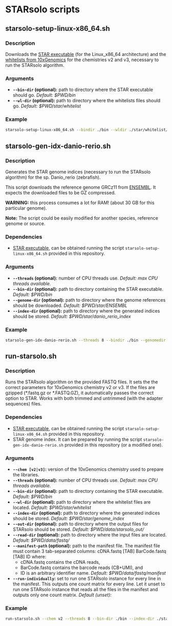 # STARsolo scripts

## starsolo-setup-linux-x86_64.sh

### Description

  Downloads the [STAR executable](https://github.com/alexdobin/STAR/)
  (for the Linux_x86_64 architecture)
  and the [whitelists from 10xGenomics](https://kb.10xgenomics.com/hc/en-us/articles/115004506263-What-is-a-barcode-whitelist-)
  for the chemistries v2 and v3,
  necessary to run the STARsolo algorithm.

### Arguments

- **`--bin-dir` (optional):**
  path to directory where the STAR executable should go.
  *Default: $PWD/bin*
- **`--wl-dir` (optional):**
  path to directory where the whitelists files should go.
  *Default: $PWD/star/whitelist*

### Example

```bash
starsolo-setup-linux-x86_64.sh --bindir ./bin --wldir ./star/whitelist/
```

## starsolo-gen-idx-danio-rerio.sh

### Description

  Generates the STAR genome indices
  (necessary to run the STARsolo algorithm)
  for the sp. Danio_rerio (zebrafish).

  This script downloads the reference genome GRCz11 from
  [ENSEMBL](https://www.ensembl.org/Danio_rerio/Info/Index).
  It expects the downloaded files to be GZ compressed.

  **WARNING:** this process consumes a lot for RAM!
  (about 30 GB for this particular genome).

  **Note:** The script could be easily modified
  for another species, reference genome or source.

### Dependencies

- [STAR executable](https://github.com/alexdobin/STAR),
  can be obtained running the script `starsolo-setup-linux-x86_64.sh`
  provided in this repository.

### Arguments

- **`--threads` (optional):**
  number of CPU threads use.
  *Default: max CPU threads available.*
- **`--bin-dir` (optional):**
  path to directory containing the STAR executable.
  *Default: $PWD/bin*
- **`--genome-dir` (optional):**
  path to directory where the genome references should be downloaded.
  *Default: $PWD/star/ENSEMBL*
- **`--index-dir` (optional):**
  path to directory where the generated indices should be stored.
  *Default: $PWD/star/danio_rerio_index*

### Example

```bash
starsolo-gen-idx-danio-rerio.sh --threads 8 --bindir ./bin --genomedir ./star/ENSEMBL --indexdir ./star/danio_rerio_index
```

## run-starsolo.sh

### Description

  Runs the STARsolo algorithm on the provided FASTQ files.
  It sets the the correct parameters for 10xGenomics chemistry v2 or v3.
  If the files are gzipped (\*.fastq.gz or \*.FASTQ.GZ),
  it automatically passes the correct option to STAR.
  Works with both trimmed and untrimmed (with the adapter sequences) files.

### Dependencies

- [STAR executable](https://github.com/alexdobin/STAR),
  can be obtained running the script `starsolo-setup-linux-x86_64.sh`
  provided in this repository.
- STAR genome index.
  It can be prepared by running the script `starsolo-gen-idx-danio-rerio.sh`
  provided in this repository
  (or a modified one).

### Arguments

- **`--chem [v2|v3]`:**
  version of the 10xGenomics chemistry used to prepare the libraries.
- **`--threads` (optional):**
  number of CPU threads use.
  *Default: max CPU threads available.*
- **`--bin-dir` (optional):**
  path to directory containing the STAR executable.
  *Default: $PWD/bin*
- **`--wl-dir` (optional):**
  path to directory where the whitelist files are located.
  *Default: $PWD/star/whitelist*
- **`--index-dir` (optional):**
  path to directory where the generated indices should be stored.
  *Default: $PWD/star/genome_index*
- **`--out-dir` (optional):**
  path to directory where the output files for STARsolo should be stored.
  *Default: $PWD/data/starsolo_out/*
- **`--read-dir` (optional):**
  path to directory where the input files are located.
  *Default: $PWD/data/fastq/*
- **`--manifest-path` (optional):**
  path to the manifest file.
  The manifest file must contain 3 tab-separated columns:
  cDNA.fastq [TAB] BarCode.fastq [TAB] ID
  where:
  - cDNA.fastq contains the cDNA reads,
  - BarCode.fastq contains the barcode reads (CB+UMI), and
  - ID is an arbitrary identifier name.
  *Default: $PWD/data/fastq/manifest*
- **`--run-individually`:**
  set to run one STARsolo instance for every line in the manifest.
  This outputs one count matrix for every line.
  Let it unset to run one STARsolo instance
  that reads all the files in the manifest
  and outputs only one count matrix.
  *Default (unset):*

### Example

```bash
run-starsolo.sh --chem v2 --threads 8 --bin-dir ./bin --index-dir ./star/danio_rerio_index --out-dir ./data/starsolo_out/ --read-dir ./data/fastq/ --manifest-path ./data/fastq/manifest
```

